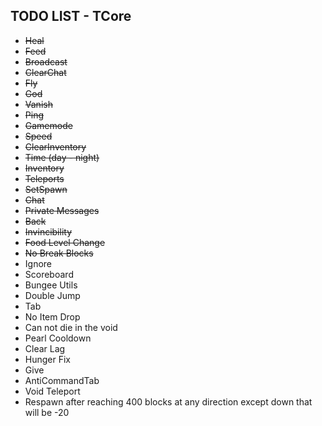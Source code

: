 ## TODO LIST - TCore

* <s>Heal</s>
* <s>Feed</s>
* <s>Broadcast</s>
* <s>ClearChat</s>
* <s>Fly</s>
* <s>God</s>
* <s>Vanish</s>
* <s>Ping</s>
* <s>Gamemode</s>
* <s>Speed</s>
* <s>ClearInventory</s>
* <s>Time (day - night)</s>
* <s>Inventory</s>
* <s>Teleports</s>
* <s>SetSpawn</s>
* <s>Chat</s>
* <s>Private Messages</s>
* <s>Back</s>
* <s>Invincibility</s>
* <s>Food Level Change</s>
* <s>No Break Blocks</s>
* Ignore
* Scoreboard
* Bungee Utils
* Double Jump
* Tab
* No Item Drop
* Can not die in the void
* Pearl Cooldown
* Clear Lag
* Hunger Fix
* Give
* AntiCommandTab
* Void Teleport
* Respawn after reaching 400 blocks at any direction except down that will be -20